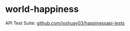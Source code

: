 # world-happiness

API Test Suite: [github.com/joshuay03/happinessapi-tests](https://github.com/joshuay03/happinessapi-tests)
